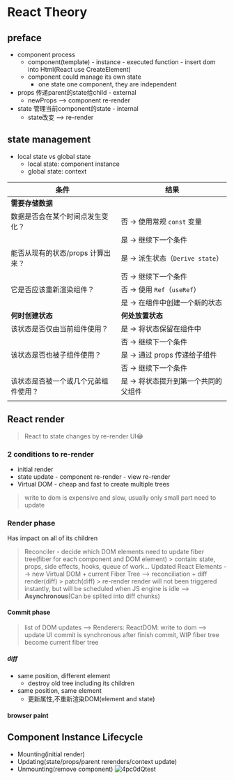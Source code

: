 # React Theory

## preface

- component process
  - component(template) - instance - executed function - insert dom into Html(React use CreateElement)
  - component could manage its own state
    - one state one component, they are independent
- props 传递parent的state给child - external
  - newProps --> component re-render
- state 管理当前component的state - internal
  - state改变 --> re-render

## state management
- local state vs global state
  - local state: component instance
  - global state: context

| **条件**                                             | **结果**                                             |
|------------------------------------------------------|------------------------------------------------------|
| **需要存储数据**                                      |                                                      |
| 数据是否会在某个时间点发生变化？                      | 否 → 使用常规 `const` 变量                           |
|                                                      | 是 → 继续下一个条件                                  |
| 能否从现有的状态/props 计算出来？                      | 是 → 派生状态（`Derive state`）                      |
|                                                      | 否 → 继续下一个条件                                  |
| 它是否应该重新渲染组件？                              | 否 → 使用 `Ref`（`useRef`）                          |
|                                                      | 是 → 在组件中创建一个新的状态                        |
| **何时创建状态**                                      | **何处放置状态**                                     |
| 该状态是否仅由当前组件使用？                          | 是 → 将状态保留在组件中                              |
|                                                      | 否 → 继续下一个条件                                  |
| 该状态是否也被子组件使用？                            | 是 → 通过 props 传递给子组件                         |
|                                                      | 否 → 继续下一个条件                                  |
| 该状态是否被一个或几个兄弟组件使用？                  | 是 → 将状态提升到第一个共同的父组件                 |
|                                                      |                                                      |

## React render
> React to state changes by re-render UI😂

### 2 conditions to re-render
- initial render
- state update - component re-render - view re-render
- Virtual DOM - cheap and fast to create multiple trees
> write to dom is expensive and slow, usually only small part need to update


### Render phase
Has impact on all of its children
> Reconciler - decide which DOM elements need to update
  > fiber tree(fiber for each component and DOM element)
    > contain: state, props, side effects, hooks, queue of work...
> Updated React Elements --> new Virtual DOM + current Fiber Tree --> reconciliation + diff
> render(diff) > patch(diff) > re-render
> render will not been triggered instantly, but will be scheduled when JS engine is idle --> **Asynchronous**(Can be splited into diff chunks)


#### Commit phase
> list of DOM updates --> Renderers: ReactDOM: write to dom --> update UI
> commit is synchronous
> after finish commit, WIP fiber tree become current fiber tree

##### diff
- same position, different element
  - destroy old tree including its children
- same position, same element
  - 更新属性,不重新渲染DOM(element and state)

#### browser paint








## Component Instance Lifecycle

- Mounting(initial render)
- Updating(state/props/parent rerenders/context update)
- Unmounting(remove component)
![4pc0dQtest](https://cdn.jsdelivr.net/gh/h3x311/upic@main/LC3/2024/4pc0dQtest.png)